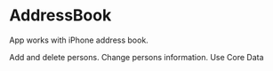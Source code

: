 # AddressBook
App works with iPhone address book.
 
Add and delete persons. Change persons information. Use Core Data
